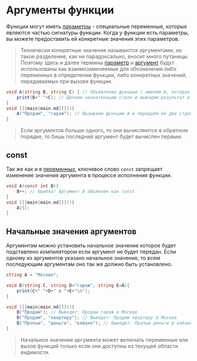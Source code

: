 <show-structure for="chapter,procedure" depth="3"/>

# Аргументы функции

Функции могут иметь [параметры](https://w.wiki/9pwD) - специальные переменные, которые являются частью сигнатуры
функции. Когда у функции есть параметры, вы можете предоставить ей конкретные значения этих параметров.

> Технически конкретные значения называются аргументами, но такое разделение, как ни парадоксально, вносит много
> путаницы.
> Поэтому здесь и далее термины [параметр](https://w.wiki/9vig) и [аргумент](https://w.wiki/8NLF) будут использованы как
> взаимозаменяемые для обозначения либо переменных в определении функции, либо конкретных
> значений, передаваемых при вызове функции.

```C#
void A(string B, string C) { // Объявление функции с именем A, которая принимает две строки B и C
    print(B+" "+C); // Делаем конкатенацию строк и выводим результат в консоль
}
void [[[main|main.md]]](){
    A("Продам", "гараж"); // Вызываем функцию A и передаём ей две строки аргументами
}
```

> Если аргументов больше одного, то они вычисляются в обратном порядке, то бишь последний аргумент будет вычислен
> первым.

## const

Так же как и в [переменных](var.md#const), ключевое слово `const` запрещает
изменение значения аргумента в процессе исполнения функции.

```C#
void A(const int B){
    B++; // Ошибка! Аргумент B объявлен как const
}
void [[[main|main.md]]](){
    A(5);
}
```

## Начальные значения аргументов

Аргументам можно установить начальное значение которое будет подставлено компилятором если аргумент не будет передан.
Если одному из аргументов указано начальное значение, то всем последующим аргументам оно так же должно быть установлено.

```C#
string A = "Москве";

void B(string C, string D="гараж", string E=A){
    print(C+" "+D+" в "+E+"\n");
}

void [[[main|main.md]]](){
    B("Продам"); // Выведет: Продам гараж в Москве
    B("Продам", "квартиру"); // Выведет: Продам квартиру в Москве
    B("Пропью", "деньги", "кабаке"); // Выведет: Пропью деньги в кабаке
}
```

> Начальное значение аргумента может включать переменные или вызов функций только если они доступны из текущей
> области видимости.

